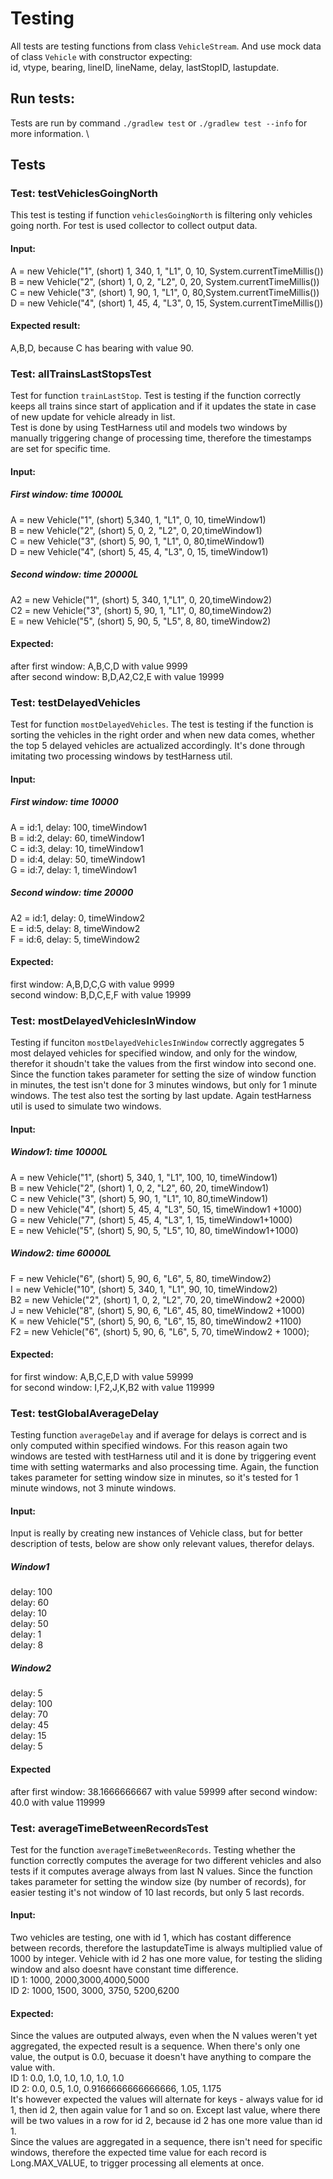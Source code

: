 # Testing

All tests are testing functions from class `VehicleStream`. And use mock data of class `Vehicle` with constructor expecting: \
id, vtype, bearing, lineID, lineName, delay, lastStopID, lastupdate.

## Run tests:

Tests are run by command `./gradlew test` or `./gradlew test --info` for more information. \\

## Tests

### Test: testVehiclesGoingNorth

This test is testing if function `vehiclesGoingNorth` is filtering only vehicles going north. For test is used collector to collect output data.

#### Input:

A = new Vehicle("1", (short) 1, 340, 1, "L1", 0, 10, System.currentTimeMillis()) \
B = new Vehicle("2", (short) 1, 0, 2, "L2", 0, 20, System.currentTimeMillis()) \
C = new Vehicle("3", (short) 1, 90, 1, "L1", 0, 80,System.currentTimeMillis()) \
D = new Vehicle("4", (short) 1, 45, 4, "L3", 0, 15, System.currentTimeMillis())

#### Expected result:

A,B,D, because C has bearing with value 90.

### Test: allTrainsLastStopsTest

Test for function `trainLastStop`. Test is testing if the function correctly keeps all trains since start of application and if it updates the state in case of new update for vehicle already in list. \
Test is done by using TestHarness util and models two windows by manually triggering change of processing time, therefore the timestamps are set for specific time.

#### Input:

##### First window: time 10000L

A = new Vehicle("1", (short) 5,340, 1, "L1", 0, 10, timeWindow1) \
B = new Vehicle("2", (short) 5, 0, 2, "L2", 0, 20,timeWindow1)\
C = new Vehicle("3", (short) 5, 90, 1, "L1", 0, 80,timeWindow1)\
D = new Vehicle("4", (short) 5, 45, 4, "L3", 0, 15, timeWindow1)

##### Second window: time 20000L

A2 = new Vehicle("1", (short) 5, 340, 1,"L1", 0, 20,timeWindow2)\
C2 = new Vehicle("3", (short) 5, 90, 1, "L1", 0, 80,timeWindow2)\
E = new Vehicle("5", (short) 5, 90, 5, "L5", 8, 80, timeWindow2)

#### Expected:

after first window: A,B,C,D with value 9999 \
after second window: B,D,A2,C2,E with value 19999

### Test: testDelayedVehicles

Test for function `mostDelayedVehicles`. The test is testing if the function is sorting the vehicles in the right order and when new data comes, whether the top 5 delayed vehicles are actualized accordingly. It's done through imitating two processing windows by testHarness util.

#### Input:

##### First window: time 10000

A = id:1, delay: 100, timeWindow1 \
B = id:2, delay: 60, timeWindow1\
C = id:3, delay: 10, timeWindow1\
D = id:4, delay: 50, timeWindow1 \
G = id:7, delay: 1, timeWindow1

##### Second window: time 20000

A2 = id:1, delay: 0, timeWindow2\
E = id:5, delay: 8, timeWindow2\
F = id:6, delay: 5, timeWindow2

#### Expected:

first window: A,B,D,C,G with value 9999 \
second window: B,D,C,E,F with value 19999

### Test: mostDelayedVehiclesInWindow

Testing if funciton `mostDelayedVehiclesInWindow` correctly aggregates 5 most delayed vehicles for specified window, and only for the window, therefor it shoudn't take the values from the first window into second one. Since the function takes parameter for setting the size of window function in minutes, the test isn't done for 3 minutes windows, but only for 1 minute windows. The test also test the sorting by last update. Again testHarness util is used to simulate two windows.

#### Input:

##### Window1: time 10000L

A = new Vehicle("1", (short) 5, 340, 1, "L1", 100, 10, timeWindow1)\
B = new Vehicle("2", (short) 1, 0, 2, "L2", 60, 20, timeWindow1)\
C = new Vehicle("3", (short) 5, 90, 1, "L1", 10, 80,timeWindow1)\
D = new Vehicle("4", (short) 5, 45, 4, "L3", 50, 15, timeWindow1 +1000)\
G = new Vehicle("7", (short) 5, 45, 4, "L3", 1, 15, timeWindow1+1000)\
E = new Vehicle("5", (short) 5, 90, 5, "L5", 10, 80, timeWindow1+1000)

##### Window2: time 60000L

F = new Vehicle("6", (short) 5, 90, 6, "L6", 5, 80, timeWindow2)\
I = new Vehicle("10", (short) 5, 340, 1, "L1", 90, 10, timeWindow2)\
B2 = new Vehicle("2", (short) 1, 0, 2, "L2", 70, 20, timeWindow2 +2000)\
J = new Vehicle("8", (short) 5, 90, 6, "L6", 45, 80, timeWindow2 +1000)\
K = new Vehicle("5", (short) 5, 90, 6, "L6", 15, 80, timeWindow2 +1100)\
F2 = new Vehicle("6", (short) 5, 90, 6, "L6", 5, 70, timeWindow2 + 1000);

#### Expected:

for first window: A,B,C,E,D with value 59999\
for second window: I,F2,J,K,B2 with value 119999

### Test: testGlobalAverageDelay

Testing function `averageDelay` and if average for delays is correct and is only computed within specified windows. For this reason again two windows are tested with testHarness util and it is done by triggering event time with setting watermarks and also processing time. Again, the function takes parameter for setting window size in minutes, so it's tested for 1 minute windows, not 3 minute windows.

#### Input:

Input is really by creating new instances of Vehicle class, but for better description of tests, below are show only relevant values, therefor delays.

##### Window1

delay: 100 \
delay: 60 \
delay: 10 \
delay: 50 \
delay: 1 \
delay: 8

##### Window2

delay: 5 \
delay: 100 \
delay: 70\
delay: 45 \
delay: 15 \
delay: 5

#### Expected

after first window: 38.1666666667 with value 59999
after second window: 40.0 with value 119999

### Test: averageTimeBetweenRecordsTest

Test for the function `averageTimeBetweenRecords`. Testing whether the function correctly computes the average for two different vehicles and also tests if it computes average always from last N values. Since the function takes parameter for setting the window size (by number of records), for easier testing it's not window of 10 last records, but only 5 last records.

#### Input:

Two vehicles are testing, one with id 1, which has costant difference between records, therefore the lastupdateTime is always multiplied value of 1000 by integer. Vehicle with id 2 has one more value, for testing the sliding window and also doesnt have constant time difference. \
ID 1: 1000, 2000,3000,4000,5000 \
ID 2: 1000, 1500, 3000, 3750, 5200,6200

#### Expected:

Since the values are outputed always, even when the N values weren't yet aggregated, the expected result is a sequence. When there's only one value, the output is 0.0, becuase it doesn't have anything to compare the value with. \
ID 1: 0.0, 1.0, 1.0, 1.0, 1.0, 1.0 \
ID 2: 0.0, 0.5, 1.0, 0.9166666666666666, 1.05, 1.175 \
It's however expected the values will alternate for keys - always value for id 1, then id 2, then again value for 1 and so on. Except last value, where there will be two values in a row for id 2, because id 2 has one more value than id 1. \
Since the values are aggregated in a sequence, there isn't need for specific windows, therefore the expected time value for each record is Long.MAX_VALUE, to trigger processing all elements at once.
